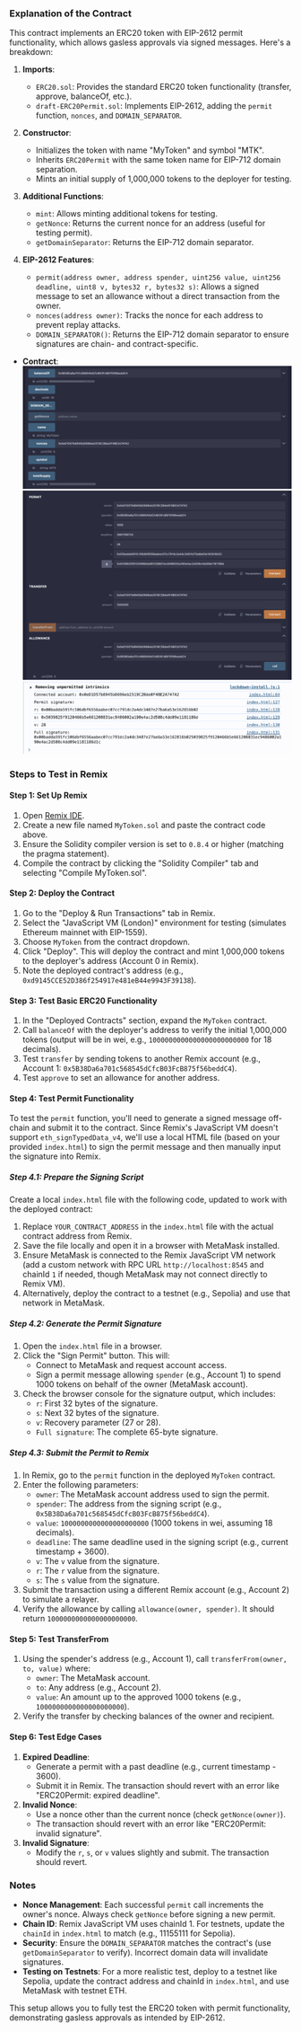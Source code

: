 ### Explanation of the Contract

This contract implements an ERC20 token with EIP-2612 permit functionality, which allows gasless approvals via signed messages. Here's a breakdown:

1. **Imports**:
   - `ERC20.sol`: Provides the standard ERC20 token functionality (transfer, approve, balanceOf, etc.).
   - `draft-ERC20Permit.sol`: Implements EIP-2612, adding the `permit` function, `nonces`, and `DOMAIN_SEPARATOR`.

2. **Constructor**:
   - Initializes the token with name "MyToken" and symbol "MTK".
   - Inherits `ERC20Permit` with the same token name for EIP-712 domain separation.
   - Mints an initial supply of 1,000,000 tokens to the deployer for testing.

3. **Additional Functions**:
   - `mint`: Allows minting additional tokens for testing.
   - `getNonce`: Returns the current nonce for an address (useful for testing permit).
   - `getDomainSeparator`: Returns the EIP-712 domain separator.

4. **EIP-2612 Features**:
   - `permit(address owner, address spender, uint256 value, uint256 deadline, uint8 v, bytes32 r, bytes32 s)`: Allows a signed message to set an allowance without a direct transaction from the owner.
   - `nonces(address owner)`: Tracks the nonce for each address to prevent replay attacks.
   - `DOMAIN_SEPARATOR()`: Returns the EIP-712 domain separator to ensure signatures are chain- and contract-specific.

- **Contract**:
  ![tokencontract Contract](./tokencontract.png)
 ![tokencontract Contract](./token.png)
  ![liveserver Contract](./liveserver.png)
  
### Steps to Test in Remix

#### Step 1: Set Up Remix
1. Open [Remix IDE](https://remix.ethereum.org).
2. Create a new file named `MyToken.sol` and paste the contract code above.
3. Ensure the Solidity compiler version is set to `0.8.4` or higher (matching the pragma statement).
4. Compile the contract by clicking the "Solidity Compiler" tab and selecting "Compile MyToken.sol".

#### Step 2: Deploy the Contract
1. Go to the "Deploy & Run Transactions" tab in Remix.
2. Select the "JavaScript VM (London)" environment for testing (simulates Ethereum mainnet with EIP-1559).
3. Choose `MyToken` from the contract dropdown.
4. Click "Deploy". This will deploy the contract and mint 1,000,000 tokens to the deployer's address (Account 0 in Remix).
5. Note the deployed contract's address (e.g., `0xd9145CCE52D386f254917e481eB44e9943F39138`).

#### Step 3: Test Basic ERC20 Functionality
1. In the "Deployed Contracts" section, expand the `MyToken` contract.
2. Call `balanceOf` with the deployer's address to verify the initial 1,000,000 tokens (output will be in wei, e.g., `1000000000000000000000000` for 18 decimals).
3. Test `transfer` by sending tokens to another Remix account (e.g., Account 1: `0x5B38Da6a701c568545dCfcB03FcB875f56beddC4`).
4. Test `approve` to set an allowance for another address.

#### Step 4: Test Permit Functionality
To test the `permit` function, you'll need to generate a signed message off-chain and submit it to the contract. Since Remix's JavaScript VM doesn't support `eth_signTypedData_v4`, we'll use a local HTML file (based on your provided `index.html`) to sign the permit message and then manually input the signature into Remix.

##### Step 4.1: Prepare the Signing Script
Create a local `index.html` file with the following code, updated to work with the deployed contract:


1. Replace `YOUR_CONTRACT_ADDRESS` in the `index.html` file with the actual contract address from Remix.
2. Save the file locally and open it in a browser with MetaMask installed.
3. Ensure MetaMask is connected to the Remix JavaScript VM network (add a custom network with RPC URL `http://localhost:8545` and chainId `1` if needed, though MetaMask may not connect directly to Remix VM).
4. Alternatively, deploy the contract to a testnet (e.g., Sepolia) and use that network in MetaMask.

##### Step 4.2: Generate the Permit Signature
1. Open the `index.html` file in a browser.
2. Click the "Sign Permit" button. This will:
   - Connect to MetaMask and request account access.
   - Sign a permit message allowing `spender` (e.g., Account 1) to spend 1000 tokens on behalf of the owner (MetaMask account).
3. Check the browser console for the signature output, which includes:
   - `r`: First 32 bytes of the signature.
   - `s`: Next 32 bytes of the signature.
   - `v`: Recovery parameter (27 or 28).
   - `Full signature`: The complete 65-byte signature.

##### Step 4.3: Submit the Permit to Remix
1. In Remix, go to the `permit` function in the deployed `MyToken` contract.
2. Enter the following parameters:
   - `owner`: The MetaMask account address used to sign the permit.
   - `spender`: The address from the signing script (e.g., `0x5B38Da6a701c568545dCfcB03FcB875f56beddC4`).
   - `value`: `1000000000000000000000` (1000 tokens in wei, assuming 18 decimals).
   - `deadline`: The same deadline used in the signing script (e.g., current timestamp + 3600).
   - `v`: The `v` value from the signature.
   - `r`: The `r` value from the signature.
   - `s`: The `s` value from the signature.
3. Submit the transaction using a different Remix account (e.g., Account 2) to simulate a relayer.
4. Verify the allowance by calling `allowance(owner, spender)`. It should return `1000000000000000000000`.

#### Step 5: Test TransferFrom
1. Using the spender's address (e.g., Account 1), call `transferFrom(owner, to, value)` where:
   - `owner`: The MetaMask account.
   - `to`: Any address (e.g., Account 2).
   - `value`: An amount up to the approved 1000 tokens (e.g., `1000000000000000000000`).
2. Verify the transfer by checking balances of the owner and recipient.

#### Step 6: Test Edge Cases
1. **Expired Deadline**:
   - Generate a permit with a past deadline (e.g., current timestamp - 3600).
   - Submit it in Remix. The transaction should revert with an error like "ERC20Permit: expired deadline".
2. **Invalid Nonce**:
   - Use a nonce other than the current nonce (check `getNonce(owner)`).
   - The transaction should revert with an error like "ERC20Permit: invalid signature".
3. **Invalid Signature**:
   - Modify the `r`, `s`, or `v` values slightly and submit. The transaction should revert.

### Notes
- **Nonce Management**: Each successful `permit` call increments the owner's nonce. Always check `getNonce` before signing a new permit.
- **Chain ID**: Remix JavaScript VM uses chainId 1. For testnets, update the `chainId` in `index.html` to match (e.g., 11155111 for Sepolia).
- **Security**: Ensure the `DOMAIN_SEPARATOR` matches the contract's (use `getDomainSeparator` to verify). Incorrect domain data will invalidate signatures.
- **Testing on Testnets**: For a more realistic test, deploy to a testnet like Sepolia, update the contract address and chainId in `index.html`, and use MetaMask with testnet ETH.

This setup allows you to fully test the ERC20 token with permit functionality, demonstrating gasless approvals as intended by EIP-2612.